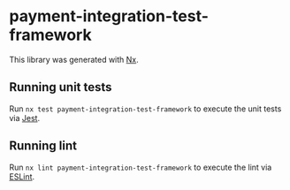 # payment-integration-test-framework

This library was generated with [Nx](https://nx.dev).


## Running unit tests

Run `nx test payment-integration-test-framework` to execute the unit tests via [Jest](https://jestjs.io).


## Running lint

Run `nx lint payment-integration-test-framework` to execute the lint via [ESLint](https://eslint.org/).

